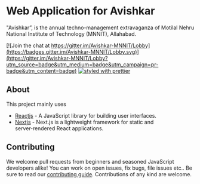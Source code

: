 # Web Application for Avishkar

"Avishkar”, is the annual techno-management extravaganza of Motilal Nehru National Institute of Technology (MNNIT), Allahabad.

[![Join the chat at https://gitter.im/Avishkar-MNNIT/Lobby](https://badges.gitter.im/Avishkar-MNNIT/Lobby.svg)](https://gitter.im/Avishkar-MNNIT/Lobby?utm_source=badge&utm_medium=badge&utm_campaign=pr-badge&utm_content=badge)
[![styled with prettier](https://img.shields.io/badge/styled_with-prettier-ff69b4.svg)](https://github.com/prettier/prettier)
<br>

## About

This project mainly uses
* [Reactjs](https://reactjs.org/) - A JavaScript library for building user interfaces.
* [Nextjs](http://nextjs.org) - Next.js is a lightweight framework for static and server‑rendered React applications.

## Contributing

We welcome pull requests from beginners and seasoned JavaScript developers alike! You can work on open issues, fix bugs, file issues etc.. Be sure to read our [contributing guide](https://github.com/MNNIT/Avishkar/blob/master/CONTRIBUTING.md).  Contributions of any kind are welcome.
